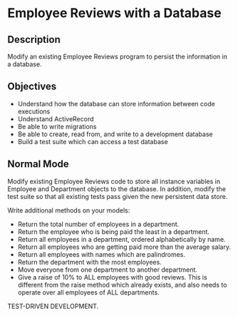 # Employee Reviews with a Database

## Description

Modify an existing Employee Reviews program to persist the information in a database. 

## Objectives

* Understand how the database can store information between code executions
* Understand ActiveRecord
* Be able to write migrations
* Be able to create, read from, and write to a development database
* Build a test suite which can access a test database

## Normal Mode

Modify existing Employee Reviews code to store all instance variables in Employee and Department objects to the database.  In addition, modify the test suite so that all existing tests pass given the new persistent data store.

Write additional methods on your models:

* Return the total number of employees in a department.
* Return the employee who is being paid the least in a department.
* Return all employees in a department, ordered alphabetically by name.
* Return all employees who are getting paid more than the average salary.
* Return all employees with names which are palindromes.
* Return the department with the most employees.
* Move everyone from one department to another department.
* Give a raise of 10% to ALL employees with good reviews.  This is different from the raise method which already exists, and also needs to operate over all employees of ALL departments.

TEST-DRIVEN DEVELOPMENT.
